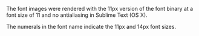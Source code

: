 The font images were rendered with the 11px version of the font binary at a font size of 11 and no antialiasing in Sublime Text (OS X).

The numerals in the font name indicate the 11px and 14px font sizes.

